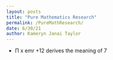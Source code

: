 ```yaml
---
layout: posts
title: "Pure Mathematics Research"
permalink: /PureMathResearch/
date: 6/30/21
author: Kameryn Janai Taylor
---
```



- Π x emr +12 derives the meaning of 7  
